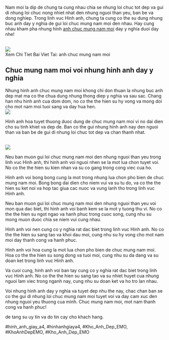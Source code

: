 <p>Nam moi la dip de chung ta cung nhau chia se nhung loi chuc tot dep va gui di nhung loi chuc nong nhiet nhat den nhung nguoi than yeu, ban be va dong nghiep. Trong linh vuc Hinh anh, chung ta cung co the su dung nhung buc anh day y nghia de gui loi chuc mung nam moi den nhau. Hay cung nhau kham pha nhung hinh <a href="https://khoanhdepemo.com/hinh-anh-chuc-mung-nam-moi-2023/">anh chuc mung nam moi</a> day y nghia duoi day nhe!</p><br><img src="https://khoanhdepemo.com/wp-content/uploads/2024/12/f05dbd94f4343c6a65251-232x300.jpg"></br>
Xem Chi Tiet Bai Viet Tai: anh chuc mung nam moi<div class="gallery">









</div><h2>Chuc mung nam moi voi nhung hinh anh day y nghia</h2><p>Nhung hinh anh chuc mung nam moi khong chi don thuan la nhung buc anh dep mat ma co the chua dung nhung thong diep y nghia va sau sac. Chang han nhu hinh anh cua dom dom, no co the the hien su hy vong va mong doi cho mot nam moi tuoi sang va day hua hen.<br><img src="https://khoanhdepemo.com/wp-content/uploads/2024/12/cropped-Du-an-moi.png"></br><p>Hinh anh hoa tuyet thuong duoc dung de chuc mung nam moi vi no dai dien cho su tinh khiet va dep de. Ban co the gui nhung hinh anh nay den nguoi than va ban be de gui di nhung loi chuc tot dep va chan thanh nhat.</p><br><img src="https://khoanhdepemo.com/wp-content/uploads/2024/12/cropped-Du-an-moi.png"></br><p>Neu ban muon gui loi chuc mung nam moi den nhung nguoi than yeu trong linh vuc Hinh anh, thi hinh anh voi nguoi nhen se la mot lua chon tuyet voi. No co the the hien su kien nhan va su co gang trong cong viec cua ho.<p>Hinh anh voi bong bong cung la mot trong nhung lua chon pho bien de chuc mung nam moi. Bong bong dai dien cho niem vui va su tu do, va co the the hien su ket noi va hop tac giua cac nuoc va vung lanh tho trong linh vuc Hinh anh.</p><p>Neu ban muon gui loi chuc mung nam moi den nhung nguoi than yeu voi mon qua dac biet, thi hinh anh voi banh kem se la mot y tuong thu vi. No co the the hien su ngot ngao va hanh phuc trong cuoc song, cung nhu su mong muon duoc chia se niem vui cung nhau.<p>Hinh anh voi nen cung co y nghia rat dac biet trong linh vuc Hinh anh. No co the the hien su sang tao va khoi dau moi, cung nhu su hy vong cho mot nam moi day thanh cong va hanh phuc.</p><p>Hinh anh voi hoa cung la mot lua chon pho bien de chuc mung nam moi. Hoa co the the hien su song dong va tuoi moi, cung nhu su da dang va su doan ket trong linh vuc Hinh anh.</p><p>Va cuoi cung, hinh anh voi ban tay cung co y nghia rat dac biet trong linh vuc Hinh anh. No co the the hien su sang tao va su nhiet huyet cua nhung nguoi lam viec trong nganh nay, cung nhu su doan ket va ho tro lan nhau.</p><p>Voi nhung hinh anh day y nghia va tuyet dep nhu the nay, chac chan ban se co the gui di nhung loi chuc mung nam moi tuyet voi va day cam xuc den nhung nguoi yeu thuong cua minh. Chuc mung nam moi, mot nam thanh cong va hanh phuc!</p><p>de tang su uy tin va do tin cay cho khach hang.</p>
#hinh_anh_giay_a4, #hinhanhgiaya4, #Kho_Anh_Dep_EMO, #KhoAnhDepEMO, #Kho_Anh_Dep_EMO
